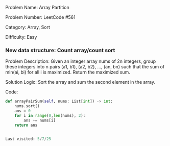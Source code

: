 Problem Name:  Array Partition

Problem Number: LeetCode #561

Category: Array, Sort

Difficulty: Easy

### New data structure: Count array/count sort

Problem Description: Given an integer array nums of 2n integers, group these integers into n pairs (a1, b1), (a2, b2), ..., (an, bn) such that the sum of min(ai, bi) for all i is maximized. Return the maximized sum.

Solution Logic: Sort the array and sum the second element in the array.

Code:
```python
def arrayPairSum(self, nums: List[int]) -> int:
    nums.sort()
    ans = 0
    for i in range(0,len(nums), 2):
        ans += nums[i]
    return ans


Last visited: 5/7/25